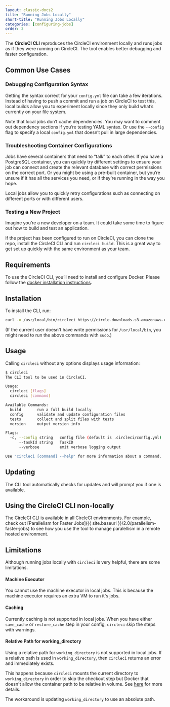 ```yaml
---
layout: classic-docs2
title: "Running Jobs Locally"
short-title: "Running Jobs Locally"
categories: [configuring-jobs]
order: 3
---
```


The **CircleCI CLI** reproduces the CircleCI environment locally and runs jobs as if they were running on CircleCI. The tool enables better debugging and faster configuration.

## Common Use Cases

### Debugging Configuration Syntax

Getting the syntax correct for your `config.yml` file can take a few iterations. Instead of having to push a commit and run a job on CircleCI to test this, local builds allow you to experiment locally since they only build what’s currently on your file system.

Note that local jobs don’t cache dependencies. You may want to comment out dependency sections if you’re testing YAML syntax. Or use the `--config` flag to specify a local `config.yml` that doesn’t pull in large dependencies.

### Troubleshooting Container Configurations

Jobs have several containers that need to “talk” to each other. If you have a PostgreSQL container, you can quickly try different settings to ensure your job can connect and create the relevant database with correct permissions on the correct port. Or you might be using a pre-built container, but you’re unsure if it has all the services you need, or if they're running in the way you hope.

Local jobs allow you to quickly retry configurations such as connecting on different ports or with different users.

### Testing a New Project

Imagine you’re a new developer on a team. It could take some time to figure out how to build and test an application.

If the project has been configured to run on CircleCI, you can clone the repo, install the CircleCI CLI and run `circleci build`. This is a great way to get set up quickly with the same environment as your team.

## Requirements

To use the CircleCI CLI, you’ll need to install and configure Docker. Please follow the [docker installation instructions](https://docs.docker.com/engine/installation/).

## Installation

To install the CLI, run:

```Bash
curl -o /usr/local/bin/circleci https://circle-downloads.s3.amazonaws.com/releases/build_agent_wrapper/circleci && chmod +x /usr/local/bin/circleci
```

(If the current user doesn't have write permissions for `/usr/local/bin`, you might need to run the above commands with `sudo`.)

## Usage

Calling `circleci` without any options displays usage information:

```Bash
$ circleci
The CLI tool to be used in CircleCI.

Usage:
  circleci [flags]
  circleci [command]

Available Commands:
  build       run a full build locally
  config      validate and update configuration files
  tests       collect and split files with tests
  version     output version info

Flags:
  -c, --config string   config file (default is .circleci/config.yml)
      --taskId string   TaskID
      --verbose         emit verbose logging output

Use "circleci [command] --help" for more information about a command.
```

## Updating

The CLI tool automatically checks for updates and will prompt you if one is available.

## Using the CircleCI CLI non-locally

The CircleCI CLI is available in all CircleCI environments. For example, check out [Parallelism for Faster Jobs]({{ site.baseurl }}/2.0/parallelism-faster-jobs) to see how you use the tool to manage paralellism in a remote hosted environment.

## Limitations

Although running jobs locally with `circleci` is very helpful, there are some limitations.

#### Machine Executor

You cannot use the machine executor in local jobs. This is because the machine executor requires an extra VM to run it's jobs.

#### Caching

Currently caching is not supported in local jobs. When you have either `save_cache` or `restore_cache` step in your config, `circleci` skip the steps with warnings.

#### Relative Path for working_directory

Using a relative path for `working_directory` is not supported in local jobs. If a relative path is used in `working_directory`, then `circleci` returns an error and immediately exists.

This happens because `circleci` mounts the current directory to `working_directory` in order to skip the checkout step but Docker that doesn't allow the container path to be relative in volume. See [here](https://github.com/docker/docker/issues/4830) for more details.

The workaround is updating `working_directory` to use an absolute path.
